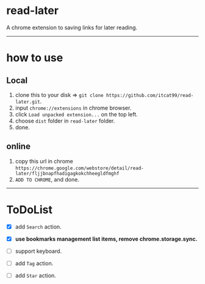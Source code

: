 # read-later
A chrome extension to saving links for later reading.

---

# how to use

## Local
1. clone this to your disk => `git clone https://github.com/itcat99/read-later.git`.
2. input `chrome://extensions` in chrome browser.
3. click `Load unpacked extension...` on the top left.
4. choose `dist` folder in `read-later` folder.
5. done.

## online
1. copy this url in chrome `https://chrome.google.com/webstore/detail/read-later/fljjbnapfhadigagkokchheegldfmghf`
2. `ADD TO CHROME`, and done.

---
# ToDoList
- [x] add `Search` action.
- [x] **use bookmarks management list items, remove chrome.storage.sync.**

- [ ] support keyboard.
- [ ] add `Tag` action.
- [ ] add `Star` action.
